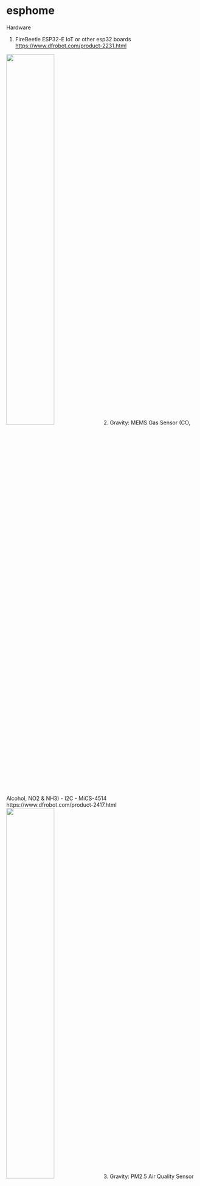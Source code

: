 # esphome
Hardware
1. FireBeetle ESP32-E IoT or other esp32 boards<br/>
https://www.dfrobot.com/product-2231.html
<img src="https://dfimg.dfrobot.com/store/data/DFR0654-F/DFR0654-F.jpg" width=50% height=50%> 
2. Gravity: MEMS Gas Sensor (CO, Alcohol, NO2 & NH3) - I2C - MiCS-4514<br/>
   https://www.dfrobot.com/product-2417.html
<img src="https://dfimg.dfrobot.com/store/data/SEN0377/SEN0377.jpg" width=50% height=50%>
3. Gravity: PM2.5 Air Quality Sensor<br/>
https://www.dfrobot.com/product-2439.html
<img src="https://dfimg.dfrobot.com/store/data/SEN0460/SEN0460.jpg" width=50% height=50%>
